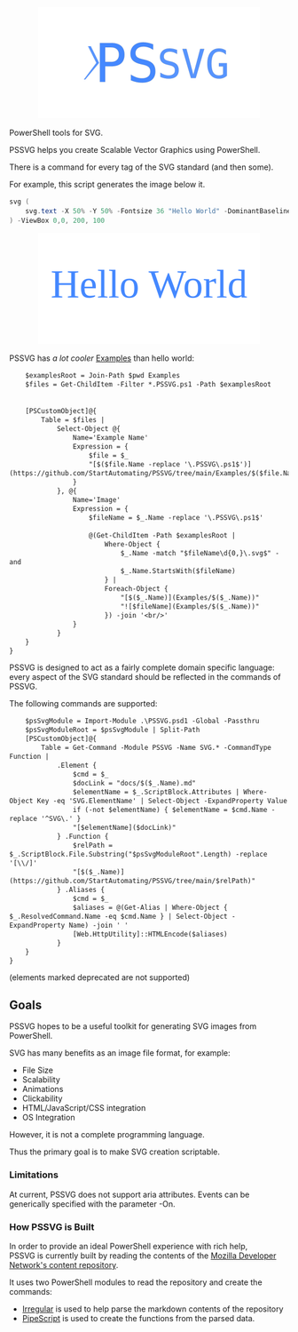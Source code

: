 <div align='center'>
<img src='Assets/PSSVG.svg' />
</div>

PowerShell tools for SVG.

PSSVG helps you create Scalable Vector Graphics using PowerShell.

There is a command for every tag of the SVG standard (and then some).

For example, this script generates the image below it.

~~~PowerShell
svg (
    svg.text -X 50% -Y 50% -Fontsize 36 "Hello World" -DominantBaseline middle -TextAnchor middle -Fill '#4488ff'
) -ViewBox 0,0, 200, 100
~~~

<div align='center'>
<img src='Examples/HelloWorld.svg' />
</div>

PSSVG has _a lot cooler_ [Examples](https://github.com/StartAutomating/PSSVG/tree/main/Examples) than hello world:

~~~PipeScript {
    $examplesRoot = Join-Path $pwd Examples
    $files = Get-ChildItem -Filter *.PSSVG.ps1 -Path $examplesRoot
    

    [PSCustomObject]@{
        Table = $files | 
            Select-Object @{
                Name='Example Name'
                Expression = {
                    $file = $_
                    "[$($file.Name -replace '\.PSSVG\.ps1$')](https://github.com/StartAutomating/PSSVG/tree/main/Examples/$($file.Name))"
                }            
            }, @{
                Name='Image'
                Expression = {
                    $fileName = $_.Name -replace '\.PSSVG\.ps1$'

                    @(Get-ChildItem -Path $examplesRoot |
                        Where-Object { 
                            $_.Name -match "$fileName\d{0,}\.svg$" -and
                            $_.Name.StartsWith($fileName)
                        } |
                        Foreach-Object {
                            "[$($_.Name)](Examples/$($_.Name))"
                            "![$fileName](Examples/$($_.Name))"
                        }) -join '<br/>'
                }
            }              
    }
}
~~~

PSSVG is designed to act as a fairly complete domain specific language:  every aspect of the SVG standard should be reflected in the commands of PSSVG.

The following commands are supported:

~~~PipeScript {
    $psSvgModule = Import-Module .\PSSVG.psd1 -Global -Passthru
    $psSvgModuleRoot = $psSvgModule | Split-Path
    [PSCustomObject]@{
        Table = Get-Command -Module PSSVG -Name SVG.* -CommandType Function |
            .Element {
                $cmd = $_
                $docLink = "docs/$($_.Name).md"
                $elementName = $_.ScriptBlock.Attributes | Where-Object Key -eq 'SVG.ElementName' | Select-Object -ExpandProperty Value
                if (-not $elementName) { $elementName = $cmd.Name -replace '^SVG\.' }
                "[$elementName]($docLink)"
            } .Function {
                $relPath = $_.ScriptBlock.File.Substring("$psSvgModuleRoot".Length) -replace '[\\/]'
                "[$($_.Name)](https://github.com/StartAutomating/PSSVG/tree/main/$relPath)"
            } .Aliases {
                $cmd = $_
                $aliases = @(Get-Alias | Where-Object { $_.ResolvedCommand.Name -eq $cmd.Name } | Select-Object -ExpandProperty Name) -join ' '
                [Web.HttpUtility]::HTMLEncode($aliases)
            }            
    }
}
~~~

(elements marked deprecated are not supported)

## Goals

PSSVG hopes to be a useful toolkit for generating SVG images from PowerShell.

SVG has many benefits as an image file format, for example:
* File Size
* Scalability
* Animations
* Clickability
* HTML/JavaScript/CSS integration
* OS Integration

However, it is not a complete programming language.

Thus the primary goal is to make SVG creation scriptable.

### Limitations 

At current, PSSVG does not support aria attributes.  Events can be generically specified with the parameter -On.

### How PSSVG is Built

In order to provide an ideal PowerShell experience with rich help,  
PSSVG is currently built by reading the contents of the [Mozilla Developer Network's content repository](https://github.com/mdn/content).

It uses two PowerShell modules to read the repository and create the commands:

* [Irregular](https://github.com/StartAutomating/Irregular) is used to help parse the markdown contents of the repository
* [PipeScript](https://github.com/StartAutomating/PipeScript) is used to create the functions from the parsed data.



